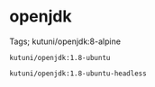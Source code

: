 # openjdk

Tags;
	kutuni/openjdk:8-alpine
	
	kutuni/openjdk:1.8-ubuntu
	
	kutuni/openjdk:1.8-ubuntu-headless
	

